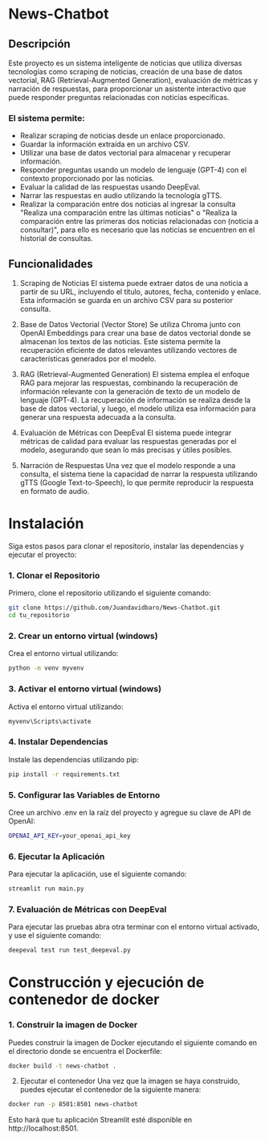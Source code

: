 # News-Chatbot

## Descripción
Este proyecto es un sistema inteligente de noticias que utiliza diversas tecnologías como scraping de noticias, creación de una base de datos vectorial, RAG (Retrieval-Augmented Generation), evaluación de métricas y narración de respuestas, para proporcionar un asistente interactivo que puede responder preguntas relacionadas con noticias específicas.

### El sistema permite:

* Realizar scraping de noticias desde un enlace proporcionado.
* Guardar la información extraída en un archivo CSV.
* Utilizar una base de datos vectorial para almacenar y recuperar información.
* Responder preguntas usando un modelo de lenguaje (GPT-4) con el contexto proporcionado por las noticias.
* Evaluar la calidad de las respuestas usando DeepEval.
* Narrar las respuestas en audio utilizando la tecnología gTTS.
* Realizar la comparación entre dos noticias al ingresar la consulta "Realiza una comparación entre las últimas noticias" o "Realiza la comparación entre las primeras dos noticias relacionadas con (noticia a consultar)", para ello es necesario que las noticias se encuentren en el historial de consultas.

## Funcionalidades
1. Scraping de Noticias
El sistema puede extraer datos de una noticia a partir de su URL, incluyendo el título, autores, fecha, contenido y enlace. Esta información se guarda en un archivo CSV para su posterior consulta.

2. Base de Datos Vectorial (Vector Store)
Se utiliza Chroma junto con OpenAI Embeddings para crear una base de datos vectorial donde se almacenan los textos de las noticias. Este sistema permite la recuperación eficiente de datos relevantes utilizando vectores de características generados por el modelo.

3. RAG (Retrieval-Augmented Generation)
El sistema emplea el enfoque RAG para mejorar las respuestas, combinando la recuperación de información relevante con la generación de texto de un modelo de lenguaje (GPT-4). La recuperación de información se realiza desde la base de datos vectorial, y luego, el modelo utiliza esa información para generar una respuesta adecuada a la consulta.

4. Evaluación de Métricas con DeepEval
El sistema puede integrar métricas de calidad para evaluar las respuestas generadas por el modelo, asegurando que sean lo más precisas y útiles posibles.

5. Narración de Respuestas
Una vez que el modelo responde a una consulta, el sistema tiene la capacidad de narrar la respuesta utilizando gTTS (Google Text-to-Speech), lo que permite reproducir la respuesta en formato de audio.

# Instalación

Siga estos pasos para clonar el repositorio, instalar las dependencias y ejecutar el proyecto:

### 1. Clonar el Repositorio
Primero, clone el repositorio utilizando el siguiente comando:

```bash
git clone https://github.com/Juandavidbaro/News-Chatbot.git
cd tu_repositorio
```

### 2. Crear un entorno virtual (windows)
Crea el entorno virtual utilizando:

```bash
python -m venv myvenv 
```

### 3. Activar el entorno virtual (windows)
Activa el entorno virtual utilizando:

```bash
myvenv\Scripts\activate
```

### 4. Instalar Dependencias
Instale las dependencias utilizando pip:

```bash
pip install -r requirements.txt
```

### 5. Configurar las Variables de Entorno
Cree un archivo .env en la raíz del proyecto y agregue su clave de API de OpenAI:

```bash
OPENAI_API_KEY=your_openai_api_key
```

### 6. Ejecutar la Aplicación
Para ejecutar la aplicación, use el siguiente comando:

```bash
streamlit run main.py
```

### 7. Evaluación de Métricas con DeepEval
Para ejecutar las pruebas abra otra terminar con el entorno virtual activado, y use el siguiente comando:

```bash
deepeval test run test_deepeval.py
```

# Construcción y ejecución de contenedor de docker

### 1. Construir la imagen de Docker
Puedes construir la imagen de Docker ejecutando el siguiente comando en el directorio donde se encuentra el Dockerfile:

```bash
docker build -t news-chatbot .
```

2. Ejecutar el contenedor
Una vez que la imagen se haya construido, puedes ejecutar el contenedor de la siguiente manera:

```bash
docker run -p 8501:8501 news-chatbot
```

Esto hará que tu aplicación Streamlit esté disponible en http://localhost:8501.
